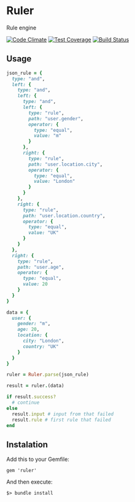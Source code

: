 # Ruler
Rule engine

[![Code Climate](https://codeclimate.com/github/Streetbees/ruler/badges/gpa.svg)](https://codeclimate.com/github/Streetbees/ruler)
[![Test Coverage](https://codeclimate.com/github/Streetbees/ruler/badges/coverage.svg)](https://codeclimate.com/github/Streetbees/ruler/coverage)
[![Build Status](https://travis-ci.org/Streetbees/ruler.svg?branch=master)](https://travis-ci.org/Streetbees/ruler)
## Usage

```ruby
json_rule = {
  type: "and",
  left: {
    type: "and",
    left: {
      type: "and",
      left: {
        type: "rule",
        path: "user.gender",
        operator: {
          type: "equal",
          value: "m"
        }
      },
      right: {
        type: "rule",
        path: "user.location.city",
        operator: {
          type: "equal",
          value: "London"
        }
      }
    },
    right: {
      type: "rule",
      path: "user.location.country",
      operator: {
        type: "equal",
        value: "UK"
      }
    }
  },
  right: {
    type: "rule",
    path: "user.age",
    operator: {
      type: "equal",
      value: 20
    }
  }
}
```

```ruby
data = {
  user: {
    gender: "m",
    age: 20,
    location: {
      city: "London",
      country: "UK"
    }
  }
}
```

```ruby
ruler = Ruler.parse(json_rule)

result = ruler.(data)

if result.success?
  # continue
else
  result.input # input from that failed
  result.rule # first rule that failed
end
```

## Instalation

Add this to your Gemfile:
```
gem 'ruler'
```

And then execute:

```
$> bundle install
```
